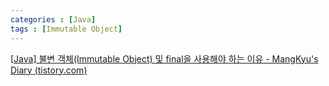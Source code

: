 ```yaml
---
categories : [Java]
tags : [Immutable Object]
---
```


[[Java\] 불변 객체(Immutable Object) 및 final을 사용해야 하는 이유 - MangKyu's Diary (tistory.com)](https://mangkyu.tistory.com/131)